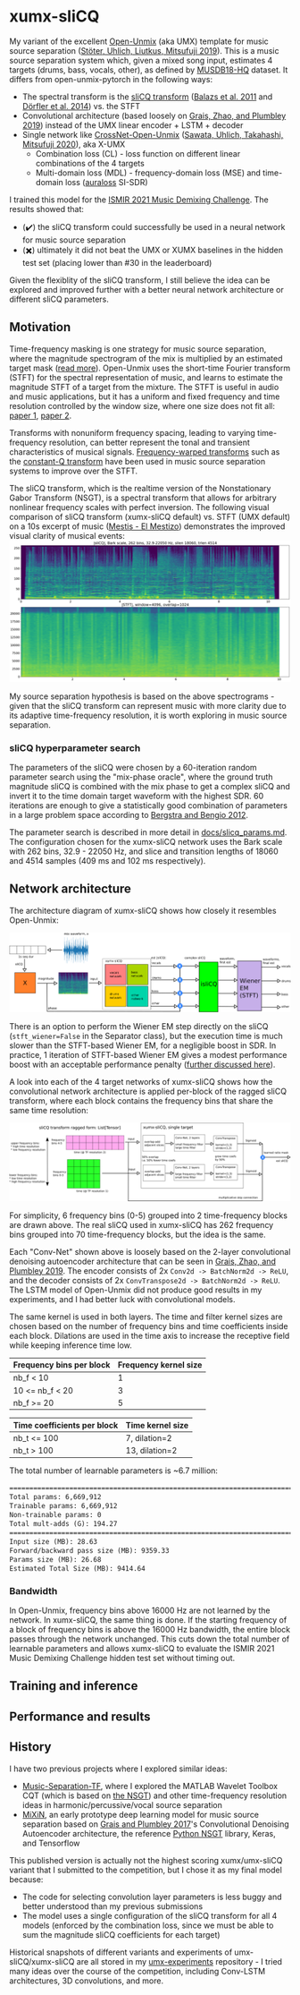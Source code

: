 # xumx-sliCQ

My variant of the excellent [Open-Unmix](https://github.com/sigsep/open-unmix-pytorch) (aka UMX) template for music source separation ([Stöter, Uhlich, Liutkus, Mitsufuji 2019](https://hal.inria.fr/hal-02293689/document)). This is a music source separation system which, given a mixed song input, estimates 4 targets (drums, bass, vocals, other), as defined by [MUSDB18-HQ](https://zenodo.org/record/3338373) dataset. It differs from open-unmix-pytorch in the following ways:
* The spectral transform is the [sliCQ transform](https://github.com/sevagh/nsgt) ([Balazs et al. 2011](http://ltfat.org/notes/ltfatnote018.pdf) and [Dörfler et al. 2014](https://www.univie.ac.at/nonstatgab/cqt/index.php)) vs. the STFT
* Convolutional architecture (based loosely on [Grais, Zhao, and Plumbley 2019](https://arxiv.org/abs/1910.09266)) instead of the UMX linear encoder + LSTM + decoder
* Single network like [CrossNet-Open-Unmix](https://github.com/JeffreyCA/spleeterweb-xumx) ([Sawata, Uhlich, Takahashi, Mitsufuji 2020](https://www.ismir2020.net/assets/img/virtual-booth-sonycsl/cUMX_paper.pdf)), aka X-UMX
    * Combination loss (CL) - loss function on different linear combinations of the 4 targets
    * Multi-domain loss (MDL) - frequency-domain loss (MSE) and time-domain loss ([auraloss](https://github.com/csteinmetz1/auraloss) SI-SDR)

I trained this model for the [ISMIR 2021 Music Demixing Challenge](https://www.aicrowd.com/challenges/music-demixing-challenge-ismir-2021). The results showed that:
* (:heavy_check_mark:) the sliCQ transform could successfully be used in a neural network for music source separation
* (:heavy_multiplication_x:) ultimately it did not beat the UMX or XUMX baselines in the hidden test set (placing lower than #30 in the leaderboard)

Given the flexiblity of the sliCQ transform, I still believe the idea can be explored and improved further with a better neural network architecture or different sliCQ parameters.

## Motivation

Time-frequency masking is one strategy for music source separation, where the magnitude spectrogram of the mix is multiplied by an estimated target mask ([read more](https://source-separation.github.io/tutorial/basics/tf_and_masking.html)). Open-Unmix uses the short-time Fourier transform (STFT) for the spectral representation of music, and learns to estimate the magnitude STFT of a target from the mixture. The STFT is useful in audio and music applications, but it has a uniform and fixed frequency and time resolution controlled by the window size, where one size does not fit all: [paper 1](https://arxiv.org/abs/1504.07372), [paper 2](https://arxiv.org/abs/1905.03330).

Transforms with nonuniform frequency spacing, leading to varying time-frequency resolution, can better represent the tonal and transient characteristics of musical signals. [Frequency-warped transforms](http://elvera.nue.tu-berlin.de/typo3/files/1015Burred2006.pdf) such as the [constant-Q transform](https://arrow.tudublin.ie/cgi/viewcontent.cgi?article=1007&context=argart) have been used in music source separation systems to improve over the STFT.

The sliCQ transform, which is the realtime version of the Nonstationary Gabor Transform (NSGT), is a spectral transform that allows for arbitrary nonlinear frequency scales with perfect inversion. The following visual comparison of sliCQ transform (xumx-sliCQ default) vs. STFT (UMX default) on a 10s excerpt of music ([Mestis - El Mestizo](https://www.youtube.com/watch?v=0kn2doStfp4)) demonstrates the improved visual clarity of musical events:
![slicq_spectral](./.github/slicq_spectral.png)

My source separation hypothesis is based on the above spectrograms - given that the sliCQ transform can represent music with more clarity due to its adaptive time-frequency resolution, it is worth exploring in music source separation.

### sliCQ hyperparameter search

The parameters of the sliCQ were chosen by a 60-iteration random parameter search using the "mix-phase oracle", where the ground truth magnitude sliCQ is combined with the mix phase to get a complex sliCQ and invert it to the time domain target waveform with the highest SDR. 60 iterations are enough to give a statistically good combination of parameters in a large problem space according to [Bergstra and Bengio 2012](https://www.jmlr.org/papers/volume13/bergstra12a/bergstra12a.pdf).

The parameter search is described in more detail in [docs/slicq_params.md](./docs/slicq_params.md). The configuration chosen for the xumx-sliCQ network uses the Bark scale with 262 bins, 32.9 - 22050 Hz, and slice and transition lengths of 18060 and 4514 samples (409 ms and 102 ms respectively).

## Network architecture

The architecture diagram of xumx-sliCQ shows how closely it resembles Open-Unmix:

![xumx_system](./.github/xumx_slicq_system.png)

There is an option to perform the Wiener EM step directly on the sliCQ (`stft_wiener=False` in the Separator class), but the execution time is much slower than the STFT-based Wiener EM, for a negligible boost in SDR. In practice, 1 iteration of STFT-based Wiener EM gives a modest performance boost with an acceptable performance penalty ([further discussed here](https://discourse.aicrowd.com/t/umx-iterative-wiener-expectation-maximization-for-non-stft-time-frequency-transforms/6191)).

A look into each of the 4 target networks of xumx-sliCQ shows how the convolutional network architecture is applied per-block of the ragged sliCQ transform, where each block contains the frequency bins that share the same time resolution:

![xumx_pertarget](./.github/xumx_slicq_pertarget.png)

For simplicity, 6 frequency bins (0-5) grouped into 2 time-frequency blocks are drawn above. The real sliCQ used in xumx-sliCQ has 262 frequency bins grouped into 70 time-frequency blocks, but the idea is the same.

Each "Conv-Net" shown above is loosely based on the 2-layer convolutional denoising autoencoder architecture that can be seen in [Grais, Zhao, and Plumbley 2019](https://arxiv.org/abs/1910.09266). The encoder consists of 2x `Conv2d -> BatchNorm2d -> ReLU`, and the decoder consists of 2x `ConvTranspose2d -> BatchNorm2d -> ReLU`. The LSTM model of Open-Unmix did not produce good results in my experiments, and I had better luck with convolutional models.

The same kernel is used in both layers. The time and filter kernel sizes are chosen based on the number of frequency bins and time coefficients inside each block. Dilations are used in the time axis to increase the receptive field while keeping inference time low.

| Frequency bins per block | Frequency kernel size |
|----------------|------------------|
| nb_f < 10 | 1 |
| 10 <= nb_f < 20 | 3 |
| nb_f >= 20 | 5 |

| Time coefficients per block | Time kernel size |
|-----------------------------|------------------|
| nb_t <= 100 | 7, dilation=2 |
| nb_t > 100 | 13, dilation=2 |

The total number of learnable parameters is ~6.7 million:
```
===============================================================================================
Total params: 6,669,912
Trainable params: 6,669,912
Non-trainable params: 0
Total mult-adds (G): 194.27
===============================================================================================
Input size (MB): 28.63
Forward/backward pass size (MB): 9359.33
Params size (MB): 26.68
Estimated Total Size (MB): 9414.64
```

### Bandwidth

In Open-Unmix, frequency bins above 16000 Hz are not learned by the network. In xumx-sliCQ, the same thing is done. If the starting frequency of a block of frequency bins is above the 16000 Hz bandwidth, the entire block passes through the network unchanged. This cuts down the total number of learnable parameters and allows xumx-sliCQ to evaluate the ISMIR 2021 Music Demixing Challenge hidden test set without timing out.

## Training and inference

## Performance and results

## History

I have two previous projects where I explored similar ideas:
* [Music-Separation-TF](https://github.com/sevagh/Music-Separation-TF), where I explored the MATLAB Wavelet Toolbox CQT (which is based on [the NSGT](https://www.mathworks.com/help/wavelet/ref/cqt.html)) and other time-frequency resolution ideas in harmonic/percussive/vocal source separation
* [MiXiN](https://github.com/sevagh/MiXiN), an early prototype deep learning model for music source separation based on [Grais and Plumbley 2017](https://arxiv.org/abs/1703.08019)'s Convolutional Denoising Autoencoder architecture, the reference [Python NSGT](https://github.com/grrrr/nsgt) library, Keras, and Tensorflow

This published version is actually not the highest scoring xumx/umx-sliCQ variant that I submitted to the competition, but I chose it as my final model because:
* The code for selecting convolution layer parameters is less buggy and better understood than my previous submissions
* The model uses a single configuration of the sliCQ transform for all 4 models (enforced by the combination loss, since we must be able to sum the magnitude sliCQ coefficients for each target)

Historical snapshots of different variants and experiments of umx-sliCQ/xumx-sliCQ are all stored in my [umx-experiments](https://gitlab.com/sevagh/umx-experiments) repository - I tried many ideas over the course of the competition, including Conv-LSTM architectures, 3D convolutions, and more.
